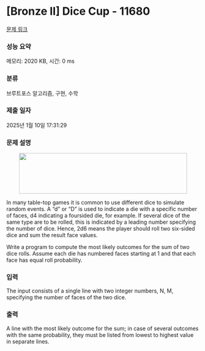 # [Bronze II] Dice Cup - 11680 

[문제 링크](https://www.acmicpc.net/problem/11680) 

### 성능 요약

메모리: 2020 KB, 시간: 0 ms

### 분류

브루트포스 알고리즘, 구현, 수학

### 제출 일자

2025년 1월 10일 17:31:29

### 문제 설명

<p style="text-align: center;"><img alt="" src="https://onlinejudgeimages.s3-ap-northeast-1.amazonaws.com/problem/11680/1.png" style="height:106px; width:439px"></p>

<p>In many table-top games it is common to use different dice to simulate random events. A “d” or “D” is used to indicate a die with a specific number of faces, d4 indicating a foursided die, for example. If several dice of the same type are to be rolled, this is indicated by a leading number specifying the number of dice. Hence, 2d6 means the player should roll two six-sided dice and sum the result face values.</p>

<p>Write a program to compute the most likely outcomes for the sum of two dice rolls. Assume each die has numbered faces starting at 1 and that each face has equal roll probability.</p>

### 입력 

 <p>The input consists of a single line with two integer numbers, N, M, specifying the number of faces of the two dice.</p>

### 출력 

 <p>A line with the most likely outcome for the sum; in case of several outcomes with the same probability, they must be listed from lowest to highest value in separate lines.</p>

